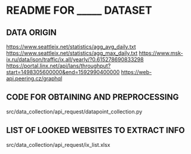 # README FOR _____ DATASET

## DATA ORIGIN
https://www.seattleix.net/statistics/agg_avg_daily.txt
https://www.seattleix.net/statistics/agg_max_daily.txt
https://www.msk-ix.ru/data/json/traffic/ix.all/yearly/?0.615278690833298
https://portal.linx.net/api/lans/throughput?start=1498305600000&end=1592990400000
https://web-api.peering.cz/graphql

## CODE FOR OBTAINING AND PREPROCESSING
src/data_collection/api_request/datapoint_collection.py

## LIST OF LOOKED WEBSITES TO EXTRACT INFO
src/data_collection/api_request/ix_list.xlsx